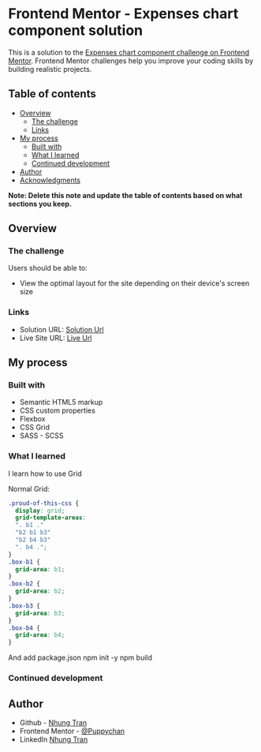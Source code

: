 # Frontend Mentor - Expenses chart component solution

This is a solution to the [Expenses chart component challenge on Frontend Mentor](https://www.frontendmentor.io/challenges/expenses-chart-component-e7yJBUdjwt). Frontend Mentor challenges help you improve your coding skills by building realistic projects. 

## Table of contents

- [Overview](#overview)
  - [The challenge](#the-challenge)
  - [Links](#links)
- [My process](#my-process)
  - [Built with](#built-with)
  - [What I learned](#what-i-learned)
  - [Continued development](#continued-development)
- [Author](#author)
- [Acknowledgments](#acknowledgments)

**Note: Delete this note and update the table of contents based on what sections you keep.**

## Overview

### The challenge

Users should be able to:

- View the optimal layout for the site depending on their device's screen size
### Links

- Solution URL: [Solution Url](https://www.frontendmentor.io/challenges/expenses-chart-component-e7yJBUdjwt/hub/expenses-chart-component-WGbPbLnJEm)
- Live Site URL: [Live Url](https://expenseschartcomponent-frontendmentor.netlify.app/)

## My process

### Built with

- Semantic HTML5 markup
- CSS custom properties
- Flexbox
- CSS Grid
- SASS - SCSS

### What I learned

I learn how to use Grid

Normal Grid:

```css
.proud-of-this-css {
  display: grid;
  grid-template-areas:
  ". b1 ."
  "b2 b1 b3"
  "b2 b4 b3"
  ". b4 .";
}
.box-b1 {
  grid-area: b1;
}
.box-b2 {
  grid-area: b2;
}
.box-b3 {
  grid-area: b3;
}
.box-b4 {
  grid-area: b4;
}
```
And add package.json
npm init -y
npm build
### Continued development

## Author

- Github - [Nhung Tran](https://github.com/Puppychan)
- Frontend Mentor - [@Puppychan](https://www.frontendmentor.io/profile/Puppychan)
- LinkedIn [Nhung Tran](https://www.linkedin.com/in/nhung-tran-528396210/)
